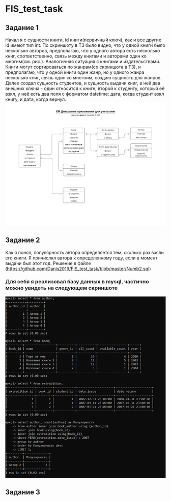 # FIS_test_task
## Задание 1
Начал я с сущности книги, id книги(первичный ключ), как и все другие id имеют тип int. По скриншоту в ТЗ было видно, что у одной книги было несколько авторов, предполагаю, что у одного автора есть несколько книг, соответственно, связь между книгами и авторами один ко многим(см. рис.). Аналогичная ситуация с книгами и издательствами. Книги могут сортироваться по жанрам(со скриншота в ТЗ), и предполагаю, что у одной книги один жанр, но у одного жанра несколько книг, связь один ко многоим, создаю сущность для жанров.
Далее создал сущность студентов, и сущность выдачи книг, в ней два внешних ключа - один относится к книге, второй к студенту, который её взял, у неё есть два поля с форматом datetime: дата, когда студент взял книгу, и дата, когда вернул.
![alt text](ER.png "Numb1")
## Задание 2
Как я понял, популярность автора определяется тем, сколько раз взяли его книги. Я причислял автора к определенному году, если в момент выдачи был этот год.
Решение в файле (https://github.com/Danis2019/FIS_test_task/blob/master/Numb2.sql)
### Для себя я реализовал базу данных в mysql, частично можно увидеть на следующем скриншоте
![alt text](mysql.png "Null")
## Задание 3
